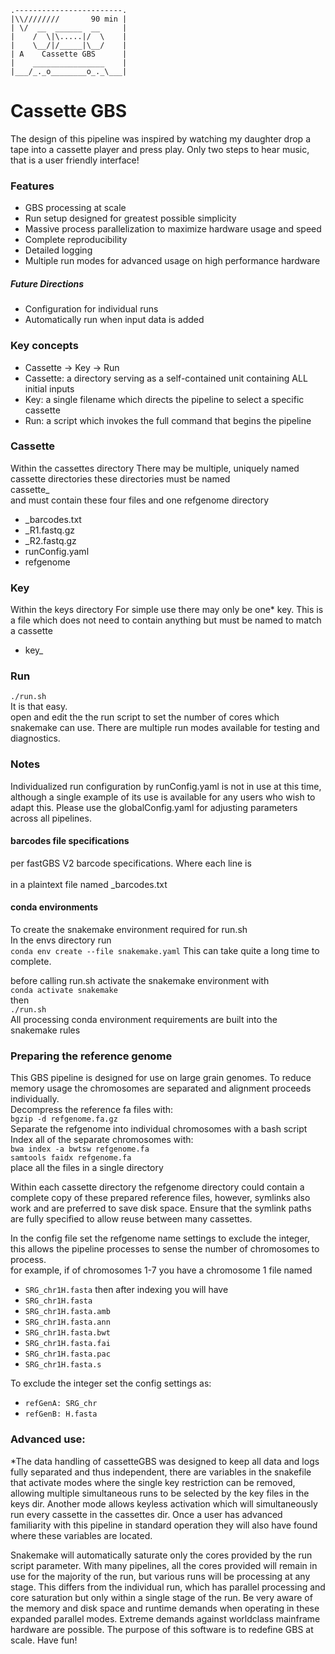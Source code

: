 
    .------------------------.
    |\\////////       90 min |
    | \/  __  ______  __     |
    |    /  \|\.....|/  \    |
    |    \__/|/_____|\__/    |
    | A    Cassette GBS      |
    |    ________________    |
    |___/_._o________o_._\___|




# Cassette GBS

The design of this pipeline was inspired by watching my daughter drop a tape into a cassette player and press play. Only two steps to hear music, that is a user friendly interface! 

### Features
- GBS processing at scale
- Run setup designed for greatest possible simplicity
- Massive process parallelization to maximize hardware usage and speed
- Complete reproducibility
- Detailed logging
- Multiple run modes for advanced usage on high performance hardware
##### Future Directions
- Configuration for individual runs
- Automatically run when input data is added

### Key concepts
- Cassette -> Key -> Run
- Cassette: a directory serving as a self-contained unit containing ALL initial inputs
- Key: a single filename which directs the pipeline to select a specific cassette
- Run: a script which invokes the full command that begins the pipeline

### Cassette
Within the cassettes directory
There may be multiple, uniquely named cassette directories 
these directories must be named  
cassette_<runName>  
and must contain these four files and one refgenome directory  
- <runName>_barcodes.txt
- <runName>_R1.fastq.gz
- <runName>_R2.fastq.gz
- runConfig.yaml
- refgenome

### Key
Within the keys directory
For simple use there may only be one* key. This is a file which does not need to contain anything but must be named to match a cassette  
- key_<runName>

### Run
`./run.sh`  
It is that easy.  
open and edit the the run script to set the number of cores which snakemake can use. There are multiple run modes available for testing and diagnostics. 

### Notes
Individualized run configuration by runConfig.yaml is not in use at this time, although a single example of its use is available for any users who wish to adapt this. Please use the globalConfig.yaml for adjusting parameters across all pipelines. 

#### barcodes file specifications
per fastGBS V2 barcode specifications. Where each line is  
<barcode><tab><varietyName><newline>  
in a plaintext file named <runName>_barcodes.txt

#### conda environments

To create the snakemake environment required for run.sh  
In the envs directory run  
`conda env create --file snakemake.yaml`
This can take quite a long time to complete. 

before calling run.sh activate the snakemake environment with  
`conda activate snakemake`  
then  
`./run.sh`  
All processing conda environment requirements are built into the snakemake rules

### Preparing the reference genome
This GBS pipeline is designed for use on large grain genomes. To reduce memory usage the chromosomes are separated and alignment proceeds individually.  
Decompress the reference fa files with:  
`bgzip -d refgenome.fa.gz`  
Separate the refgenome into individual chromosomes with a bash script  
Index all of the separate chromosomes with:  
`bwa index -a bwtsw refgenome.fa`  
`samtools faidx refgenome.fa`  
place all the files in a single directory  
  
Within each cassette directory the refgenome directory could contain a complete copy of these prepared reference files, however, symlinks also work and are preferred to save disk space. Ensure that the symlink paths are fully specified to allow reuse between many cassettes.  
  
In the config file set the refgenome name settings to exclude the integer, this allows the pipeline processes to sense the number of chromosomes to process.  
for example, if of chromosomes 1-7 you have a chromosome 1 file named  
- `SRG_chr1H.fasta`
then after indexing you will have  
- `SRG_chr1H.fasta`
- `SRG_chr1H.fasta.amb`
- `SRG_chr1H.fasta.ann`
- `SRG_chr1H.fasta.bwt`
- `SRG_chr1H.fasta.fai`
- `SRG_chr1H.fasta.pac`
- `SRG_chr1H.fasta.s`
  
To exclude the integer set the config settings as:  
- `refGenA: SRG_chr`
- `refGenB: H.fasta`

### Advanced use:
*The data handling of cassetteGBS was designed to keep all data and logs fully separated and thus independent, there are variables in the snakefile that activate modes where the single key restriction can be removed, allowing multiple simultaneous runs to be selected by the key files in the keys dir. Another mode allows keyless activation which will simultaneously run every cassette in the cassettes dir. Once a user has advanced familiarity with this pipeline in standard operation they will also have found where these variables are located.  
  
Snakemake will automatically saturate only the cores provided by the run script parameter. With many pipelines, all the cores provided will remain in use for the majority of the run, but various runs will be processing at any stage. This differs from the individual run, which has parallel processing and core saturation but only within a single stage of the run. Be very aware of the memory and disk space and runtime demands when operating in these expanded parallel modes. Extreme demands against worldclass mainframe hardware are possible. The purpose of this software is to redefine GBS at scale. Have fun!
